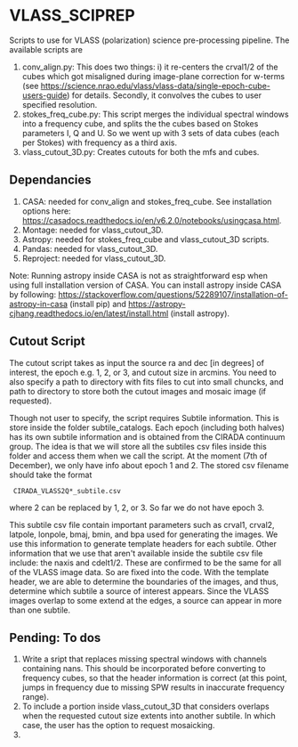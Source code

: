 # VLASS_SCIPREP
Scripts to use for VLASS (polarization) science pre-processing pipeline. The available scripts are 
  1. conv_align.py: This does two things: i) it re-centers the crval1/2 of the cubes which got misaligned
     during image-plane correction for w-terms (see https://science.nrao.edu/vlass/vlass-data/single-epoch-cube-users-guide)
     for details. Secondly, it convolves the cubes to user specified resolution.
  2. stokes_freq_cube.py: This script merges the individual spectral windows into a frequency cube, and splits the
     the cubes based on Stokes parameters I, Q and U. So we went up with 3 sets of data cubes (each per Stokes)
     with frequency as a third axis.
  3. vlass_cutout_3D.py: Creates cutouts for both the mfs and cubes.


## Dependancies
1. CASA: needed for conv_align and stokes_freq_cube. See installation options here: https://casadocs.readthedocs.io/en/v6.2.0/notebooks/usingcasa.html.
2. Montage: needed for vlass_cutout_3D.
3. Astropy: needed for stokes_freq_cube and vlass_cutout_3D scripts.
4. Pandas: needed for vlass_cutout_3D.
5. Reproject: needed for vlass_cutout_3D.
   
Note: Running astropy inside CASA is not as straightforward esp when using full installation version of CASA.
You can install astropy inside CASA by following: https://stackoverflow.com/questions/52289107/installation-of-astropy-in-casa (install pip) and
https://astropy-cjhang.readthedocs.io/en/latest/install.html (install astropy).

## Cutout Script
The cutout script takes as input the source ra and dec [in degrees] of interest, the epoch e.g. 1, 2, or 3, and cutout size in arcmins. You need
to also specify a path to directory with fits files to cut into small chuncks, and path to directory to store both the cutout images and mosaic image (if requested).

Though not user to specify, the script requires Subtile information. This is store inside the folder subtile_catalogs. Each epoch (including both halves)
has its own subtile information and is obtained from the CIRADA continuum group. The idea is that we will store all the subtiles csv files inside
this folder and access them when we call the script. At the moment (7th of December), we only have info about epoch 1 and 2.  The stored 
csv filename should take the format 
    
     CIRADA_VLASS2Q*_subtile.csv
    
where 2 can be replaced by 1, 2, or 3. So far we do not have epoch 3. 

This subtile csv file contain important parameters such as crval1, crval2, latpole,
lonpole, bmaj, bmin, and bpa used for generating the images. We use this information to generate template headers for each subtile. Other information that 
we use that aren't available inside the subtile csv file include: the naxis and cdelt1/2. These are confirmed to be the same for all of the VLASS image data. 
So are fixed into the code. With the template header, we are able to determine the boundaries of the images, and thus, determine which subtile a source of interest 
appears. Since the VLASS images overlap to some extend at the edges, a source can appear in more than one subtile.



## Pending: To dos

1. Write a sript that replaces missing spectral windows with channels containing nans. This should be incorporated before converting to frequency cubes,
   so that the header information is correct (at this point, jumps in frequency due to missing SPW results in inaccurate frequency range).
2. To include a portion inside vlass_cutout_3D that considers overlaps when the requested cutout size extents into another subtile. In which case, the user
   has the option to request mosaicking.
3.  




